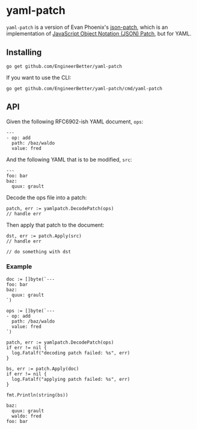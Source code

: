 # yaml-patch

`yaml-patch` is a version of Evan Phoenix's
[json-patch](https://github.com/evanphx/json-patch), which is an implementation
of [JavaScript Object Notation (JSON) Patch](https://tools.ietf.org/html/rfc6902),
but for YAML.


## Installing

`go get github.com/EngineerBetter/yaml-patch`

If you want to use the CLI:

`go get github.com/EngineerBetter/yaml-patch/cmd/yaml-patch`

## API

Given the following RFC6902-ish YAML document, `ops`:

```
---
- op: add
  path: /baz/waldo
  value: fred
```

And the following YAML that is to be modified, `src`:

```
---
foo: bar
baz:
  quux: grault
```

Decode the ops file into a patch:

```
patch, err := yamlpatch.DecodePatch(ops)
// handle err
```

Then apply that patch to the document:

```
dst, err := patch.Apply(src)
// handle err

// do something with dst
```

### Example

```
doc := []byte(`---
foo: bar
baz:
  quux: grault
`)

ops := []byte(`---
- op: add
  path: /baz/waldo
  value: fred
`)

patch, err := yamlpatch.DecodePatch(ops)
if err != nil {
  log.Fatalf("decoding patch failed: %s", err)
}

bs, err := patch.Apply(doc)
if err != nil {
  log.Fatalf("applying patch failed: %s", err)
}

fmt.Println(string(bs))
```

```
baz:
  quux: grault
  waldo: fred
foo: bar
```
